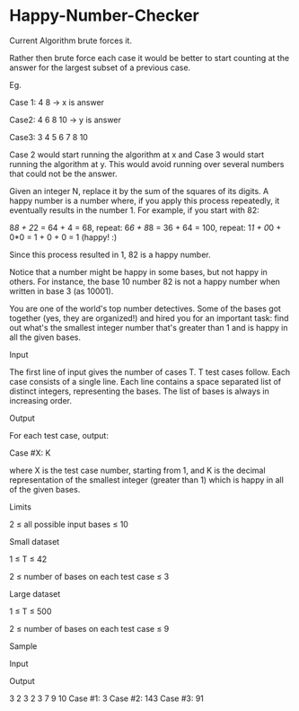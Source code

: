 Happy-Number-Checker
====================

Current Algorithm brute forces it.

Rather then brute force each case it would be better to start counting at the answer for the largest subset of a previous case.

Eg.

Case 1: 4 8 -> x is answer 

Case2: 4 6 8 10 -> y is answer

Case3: 3 4 5 6 7 8 10

Case 2 would start running the algorithm at x and Case 3 would start running the algorithm at y. This would avoid running over several numbers that could not be the answer.
 
Given an integer N, replace it by the sum of the squares of its digits. A happy number is a number where, if you apply this process repeatedly, it eventually results in the number 1. For example, if you start with 82:

8*8 + 2*2       = 64 + 4    = 68,  repeat:
6*6 + 8*8       = 36 + 64   = 100, repeat:
1*1 + 0*0 + 0*0 = 1 + 0 + 0 = 1 (happy! :)

Since this process resulted in 1, 82 is a happy number.

Notice that a number might be happy in some bases, but not happy in others. For instance, the base 10 number 82 is not a happy number when written in base 3 (as 10001).

You are one of the world's top number detectives. Some of the bases got together (yes, they are organized!) and hired you for an important task: find out what's the smallest integer number that's greater than 1 and is happy in all the given bases.

Input

The first line of input gives the number of cases T. T test cases follow. Each case consists of a single line. Each line contains a space separated list of distinct integers, representing the bases. The list of bases is always in increasing order.

Output

For each test case, output:

Case #X: K

where X is the test case number, starting from 1, and K is the decimal representation of the smallest integer (greater than 1) which is happy in all of the given bases.

Limits

2 ≤ all possible input bases ≤ 10

Small dataset

1 ≤ T ≤ 42

2 ≤ number of bases on each test case ≤ 3

Large dataset

1 ≤ T ≤ 500

2 ≤ number of bases on each test case ≤ 9

Sample

Input
    
Output
 
3
2 3
2 3 7
9 10
Case #1: 3
Case #2: 143
Case #3: 91
